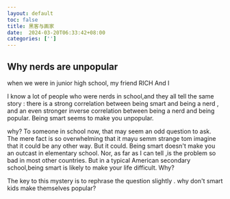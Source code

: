 ```yaml
---
layout: default
toc: false
title: 黑客与画家 
date:  2024-03-20T06:33:42+08:00
categories: ['']
---
```


## Why nerds are unpopular

when we were in junior high school, my friend RICH And I 

I know a lot of people who were  nerds in school,and they all tell the same story : there is  a strong correlation between being smart and being a nerd , and an even stronger inverse correlation between being a nerd and being popular. Being smart seems to make you unpopular.

why? To someone in school now, that may seem an odd question to ask. The mere fact is so overwhelming that it mayu semm strange tom imagine that it could be any other way. But it could.
Being smart doesn't make you an outcast in elementary school. Nor, as far  as I can tell ,is the problem so bad in most other countries. But in a typical American secondary school,being smart is likely to make your life difficult. Why?

The key to this mystery is to rephrase the question slightly . why don't smart kids make themselves popular?